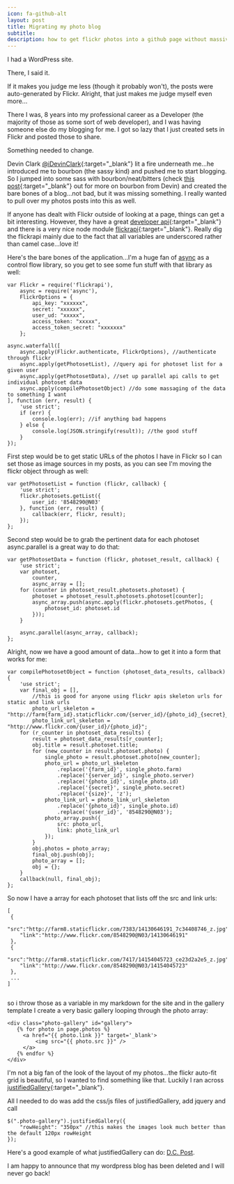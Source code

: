 ```yaml
---
icon: fa-github-alt
layout: post
title: Migrating my photo blog
subtitle:
description: how to get flickr photos into a github page without massive amounts of hardcoding...
---
```


I had a WordPress site.

There, I said it.

If it makes you judge me less (though it probably won't), the posts were auto-generated by Flickr. Alright, that just makes me judge myself even more...

There I was, 8 years into my professional career as a Developer (the majority of those as some sort of web developer), and I was having someone else do my blogging for me. I got so lazy that I just created sets in Flickr and posted those to share.

Something needed to change.

Devin Clark [@iDevinClark](http://twitter.com/idevinclark){:target="_blank"} lit a fire underneath me...he introduced me to bourbon (the sassy kind) and pushed me to start blogging. So I jumped into some sass with bourbon/neat/bitters (check [this post](http://devin-clark.com/getting-started-with-bourbon/){:target="_blank"} out for more on bourbon from Devin) and created the bare bones of a blog...not bad, but it was missing something. I really wanted to pull over my photos posts into this as well.

If anyone has dealt with Flickr outside of looking at a page, things can get a bit interesting. However, they have a great [developer api](https://www.flickr.com/services/api/){:target="_blank"} and there is a very nice node module [flickrapi](https://www.npmjs.org/package/flickrapi){:target="_blank"}. Really dig the flickrapi mainly due to the fact that all variables are underscored rather than camel case...love it!

Here's the bare bones of the application...I'm a huge fan of [async](https://www.npmjs.org/package/async) as a control flow library, so you get to see some fun stuff with that library as well:

<pre data-src="prism.js" class="language-javascript"><code class="language-javascript">var Flickr = require('flickrapi'),
    async = require('async'),
    FlickrOptions = {
        api_key: "xxxxxx",
        secret: "xxxxxx",
        user_ud: "xxxxx",
        access_token: "xxxxx",
        access_token_secret: "xxxxxxx"
    };

async.waterfall([
    async.apply(Flickr.authenticate, FlickrOptions), //authenticate through flickr
    async.apply(getPhotosetList), //query api for photoset list for a given user
    async.apply(getPhotosetData), //set up parallel api calls to get individual photoset data
    async.apply(compilePhotosetObject) //do some massaging of the data to something I want
], function (err, result) {
    'use strict';
    if (err) {
        console.log(err); //if anything bad happens
    } else {
        console.log(JSON.stringify(result)); //the good stuff
    }
});
</code></pre>

First step would be to get static URLs of the photos I have in Flickr so I can set those as image sources in my posts, as you can see I'm moving the flickr object through as well:

<pre data-src="prism.js" class="language-javascript"><code class="language-javascript">var getPhotosetList = function (flickr, callback) {
    'use strict';
    flickr.photosets.getList({
        user_id: '8548290@N03'
    }, function (err, result) {
        callback(err, flickr, result);
    });
};
</code></pre>

Second step would be to grab the pertinent data for each photoset async.parallel is a great way to do that:

<pre data-src="prism.js" class="language-javascript"><code class="language-javascript">var getPhotosetData = function (flickr, photoset_result, callback) {
    'use strict';
    var photoset,
        counter,
        async_array = [];
    for (counter in photoset_result.photosets.photoset) {
        photoset = photoset_result.photosets.photoset[counter];
        async_array.push(async.apply(flickr.photosets.getPhotos, {
            photoset_id: photoset.id
        }));
    }

    async.parallel(async_array, callback);
};
</code></pre>

Alright, now we have a good amount of data...how to get it into a form that works for me:

<pre data-src="prism.js" class="language-javascript"><code class="language-javascript">var compilePhotosetObject = function (photoset_data_results, callback) {
    'use strict';
    var final_obj = [],
        //this is good for anyone using flickr apis skeleton urls for static and link urls
        photo_url_skeleton = "http://farm{farm_id}.staticflickr.com/{server_id}/{photo_id}_{secret}_{size}.jpg",
        photo_link_url_skeleton = "http://www.flickr.com/{user_id}/{photo_id}";
    for (r_counter in photoset_data_results) {
        result = photoset_data_results[r_counter];
        obj.title = result.photoset.title;
        for (new_counter in result.photoset.photo) {
            single_photo = result.photoset.photo[new_counter];
            photo_url = photo_url_skeleton
                .replace('{farm_id}', single_photo.farm)
                .replace('{server_id}', single_photo.server)
                .replace('{photo_id}', single_photo.id)
                .replace('{secret}', single_photo.secret)
                .replace('{size}', 'z');
            photo_link_url = photo_link_url_skeleton
                .replace('{photo_id}', single_photo.id)
                .replace('{user_id}', '8548290@N03');
            photo_array.push({
                src: photo_url,
                link: photo_link_url
            });
        }
        obj.photos = photo_array;
        final_obj.push(obj);
        photo_array = [];
        obj = {};
    }
    callback(null, final_obj);
};
</code></pre>

So now I have a array for each photoset that lists off the src and link urls:

<pre data-src="prism.js" class="language-javascript"><code class="language-javascript">[
 {
    "src":"http://farm8.staticflickr.com/7383/14130646191_7c34408746_z.jpg",
    "link":"http://www.flickr.com/8548290@N03/14130646191"
 },
 {
    "src":"http://farm8.staticflickr.com/7417/14154045723_ce23d2a2e5_z.jpg",
    "link":"http://www.flickr.com/8548290@N03/14154045723"
 },
 ...
]
 </code></pre>

 so i throw those as a variable in my markdown for the site and in the gallery template I create a very basic gallery looping through the photo array:

 <pre data-src="prism.js" class="language-html"><code class="language-html">&lt;div class="photo-gallery" id="gallery"&gt;
   &#123;% for photo in page.photos %&#125;
     &lt;a href="&#123;&#123; photo.link &#125;&#125;" target='_blank'&gt;
         &lt;img src="&#123;&#123; photo.src &#125;&#125;" /&gt;
     &lt;/a&gt;
   &#123;% endfor %&#125;
&lt;/div&gt;
</code></pre>

I'm not a big fan of the look of the layout of my photos...the flickr auto-fit grid is beautiful, so I wanted to find something like that. Luckily I ran across [justifiedGallery](https://github.com/miromannino/Justified-Gallery){:target="_blank"}.

All I needed to do was add the css/js files of justifiedGallery, add jquery and call


<pre data-src="prism.js" class="language-javascript"><code class="language-javascript">$(".photo-gallery").justifiedGallery({
    "rowHeight": "350px" //this makes the images look much better than the default 120px rowHeight
});
</code></pre>

Here's a good example of what justifiedGallery can do: [D.C. Post](/2014/04/26/washington-dc/).

I am happy to announce that my wordpress blog has been deleted and I will never go back!

